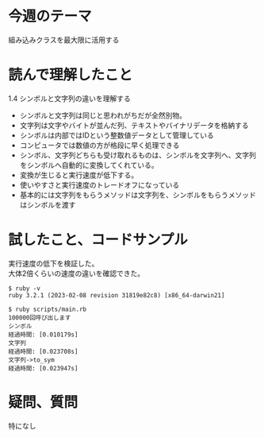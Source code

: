 # 今週のテーマ  
組み込みクラスを最大限に活用する

# 読んで理解したこと  
1.4 シンボルと文字列の違いを理解する  
- シンボルと文字列は同じと思われがちだが全然別物。  
- 文字列は文字やバイトが並んだ列、テキストやバイナリデータを格納する  
- シンボルは内部ではIDという整数値データとして管理している  
- コンピュータでは数値の方が格段に早く処理できる  　　
- シンボル、文字列どちらも受け取れるものは、シンボルを文字列へ、文字列をシンボルへ自動的に変換してくれている。　　
- 変換が生じると実行速度が低下する。
- 使いやすさと実行速度のトレードオフになっている　　
- 基本的には文字列をもらうメソッドは文字列を、シンボルをもらうメソッドはシンボルを渡す　　

# 試したこと、コードサンプル
実行速度の低下を検証した。  
大体2倍くらいの速度の違いを確認できた。  

```
$ ruby -v
ruby 3.2.1 (2023-02-08 revision 31819e82c8) [x86_64-darwin21]
```

```
$ ruby scripts/main.rb
100000回呼び出します
シンボル
経過時間: [0.010179s]
文字列
経過時間: [0.023708s]
文字列->to_sym
経過時間: [0.023947s]
```

# 疑問、質問
特になし
